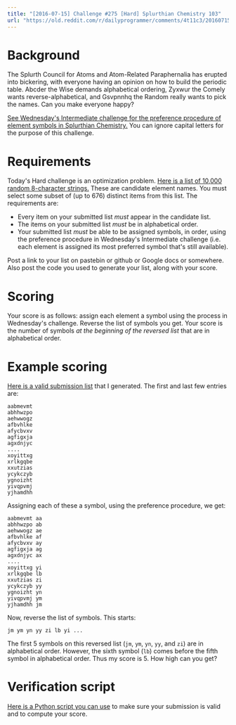 ```yaml
---
title: "[2016-07-15] Challenge #275 [Hard] Splurthian Chemistry 103"
url: "https://old.reddit.com/r/dailyprogrammer/comments/4t11c3/20160715_challenge_275_hard_splurthian_chemistry/"
---
```


# Background

The Splurth Council for Atoms and Atom-Related Paraphernalia has erupted into bickering, with everyone having an opinion on how to build the periodic table. Abcder the Wise demands alphabetical ordering, Zyxwur the Comely wants reverse-alphabetical, and Gsvpnnhq the Random really wants to pick the names. Can you make everyone happy?

[See Wednesday's Intermediate challenge for the preference procedure of element symbols in Splurthian Chemistry.](https://www.reddit.com/r/dailyprogrammer/comments/4so25w/20160713_challenge_275_intermediate_splurthian/) You can ignore capital letters for the purpose of this challenge.

# Requirements

Today's Hard challenge is an optimization problem. [Here is a list of 10,000 random 8-character strings.](http://pastebin.com/raw/uQKZWbR4) These are candidate element names. You must select some subset of (up to 676) distinct items from this list. The requirements are:

* Every item on your submitted list *must* appear in the candidate list.
* The items on your submitted list *must* be in alphabetical order.
* Your submitted list *must* be able to be assigned symbols, in order, using the preference procedure in Wednesday's Intermediate challenge (i.e. each element is assigned its most preferred symbol that's still available).

Post a link to your list on pastebin or github or Google docs or somewhere. Also post the code you used to generate your list, along with your score.

# Scoring

Your score is as follows: assign each element a symbol using the process in Wednesday's challenge. Reverse the list of symbols you get. Your score is the number of symbols *at the beginning of the reversed list* that are in alphabetical order.

# Example scoring

[Here is a valid submission list](http://pastebin.com/raw/XX7d3dx3) that I generated. The first and last few entries are:

    aabmevmt
    abhhwzpo
    aehwwogz
    afbvhlke
    afycbvxv
    agfigxja
    agxdnjyc
    ....
    xoyittxg
    xrlkgqbe
    xxutzias
    ycykczyb
    ygnoizht
    yivqpvmj
    yjhamdhh

Assigning each of these a symbol, using the preference procedure, we get:

    aabmevmt aa
    abhhwzpo ab
    aehwwogz ae
    afbvhlke af
    afycbvxv ay
    agfigxja ag
    agxdnjyc ax
    ....
    xoyittxg yi
    xrlkgqbe lb
    xxutzias zi
    ycykczyb yy
    ygnoizht yn
    yivqpvmj ym
    yjhamdhh jm

Now, reverse the list of symbols. This starts:

    jm ym yn yy zi lb yi ...

The first 5 symbols on this reversed list (`jm`, `ym`, `yn`, `yy`, and `zi`) are in alphabetical order. However, the sixth symbol (`lb`) comes before the fifth symbol in alphabetical order. Thus my score is 5. How high can you get?

# Verification script

[Here is a Python script you can use](http://pastebin.com/yX9hs0We) to make sure your submission is valid and to compute your score.
